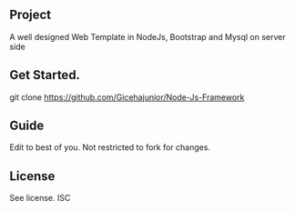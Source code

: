 ## Project
A well designed Web Template in NodeJs, Bootstrap and Mysql on server side

## Get Started.
git clone https://github.com/Gicehajunior/Node-Js-Framework

## Guide
Edit to best of you.
Not restricted to fork for changes.

## License
See license. ISC
